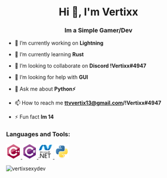 <h1 align="center">Hi 👋, I'm Vertixx</h1>
<h3 align="center">Im a Simple Gamer/Dev</h3>

- 🔭 I’m currently working on **Lightning**

- 🌱 I’m currently learning **Rust**

- 👯 I’m looking to collaborate on **Discord !Vertixx#4947**

- 🤝 I’m looking for help with **GUI**

- 💬 Ask me about **Python⚡**

- 📫 How to reach me **ttvvertix13@gmail.com/!Vertixx#4947**

- ⚡ Fun fact **Im 14**


<h3 align="left">Languages and Tools:</h3>
<p align="left"> <a href="https://www.w3schools.com/cpp/" target="_blank"> <img src="https://raw.githubusercontent.com/devicons/devicon/master/icons/cplusplus/cplusplus-original.svg" alt="cplusplus" width="40" height="40"/> </a> <a href="https://www.w3schools.com/cs/" target="_blank"> <img src="https://raw.githubusercontent.com/devicons/devicon/master/icons/csharp/csharp-original.svg" alt="csharp" width="40" height="40"/> </a> <a href="https://dotnet.microsoft.com/" target="_blank"> <img src="https://raw.githubusercontent.com/devicons/devicon/master/icons/dot-net/dot-net-original-wordmark.svg" alt="dotnet" width="40" height="40"/> </a> <a href="https://www.python.org" target="_blank"> <img src="https://raw.githubusercontent.com/devicons/devicon/master/icons/python/python-original.svg" alt="python" width="40" height="40"/> </a> </p>

<p><img align="center" src="https://github-readme-stats.vercel.app/api/top-langs?username=vertixsexydev&show_icons=true&locale=en&layout=compact" alt="vertixsexydev" /></p>
